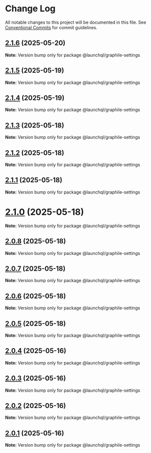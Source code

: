 # Change Log

All notable changes to this project will be documented in this file.
See [Conventional Commits](https://conventionalcommits.org) for commit guidelines.

## [2.1.6](https://github.com/launchql/launchql/compare/@launchql/graphile-settings@2.1.5...@launchql/graphile-settings@2.1.6) (2025-05-20)

**Note:** Version bump only for package @launchql/graphile-settings





## [2.1.5](https://github.com/launchql/launchql/compare/@launchql/graphile-settings@2.1.4...@launchql/graphile-settings@2.1.5) (2025-05-19)

**Note:** Version bump only for package @launchql/graphile-settings





## [2.1.4](https://github.com/launchql/launchql/compare/@launchql/graphile-settings@2.1.3...@launchql/graphile-settings@2.1.4) (2025-05-19)

**Note:** Version bump only for package @launchql/graphile-settings





## [2.1.3](https://github.com/launchql/launchql/compare/@launchql/graphile-settings@2.1.2...@launchql/graphile-settings@2.1.3) (2025-05-18)

**Note:** Version bump only for package @launchql/graphile-settings





## [2.1.2](https://github.com/launchql/launchql/compare/@launchql/graphile-settings@2.1.1...@launchql/graphile-settings@2.1.2) (2025-05-18)

**Note:** Version bump only for package @launchql/graphile-settings





## [2.1.1](https://github.com/launchql/launchql/compare/@launchql/graphile-settings@2.1.0...@launchql/graphile-settings@2.1.1) (2025-05-18)

**Note:** Version bump only for package @launchql/graphile-settings





# [2.1.0](https://github.com/launchql/launchql/compare/@launchql/graphile-settings@2.0.8...@launchql/graphile-settings@2.1.0) (2025-05-18)

**Note:** Version bump only for package @launchql/graphile-settings





## [2.0.8](https://github.com/launchql/launchql/compare/@launchql/graphile-settings@2.0.7...@launchql/graphile-settings@2.0.8) (2025-05-18)

**Note:** Version bump only for package @launchql/graphile-settings





## [2.0.7](https://github.com/launchql/launchql/compare/@launchql/graphile-settings@2.0.6...@launchql/graphile-settings@2.0.7) (2025-05-18)

**Note:** Version bump only for package @launchql/graphile-settings





## [2.0.6](https://github.com/launchql/launchql/compare/@launchql/graphile-settings@2.0.5...@launchql/graphile-settings@2.0.6) (2025-05-18)

**Note:** Version bump only for package @launchql/graphile-settings





## [2.0.5](https://github.com/launchql/launchql/compare/@launchql/graphile-settings@2.0.4...@launchql/graphile-settings@2.0.5) (2025-05-18)

**Note:** Version bump only for package @launchql/graphile-settings





## [2.0.4](https://github.com/launchql/launchql/compare/@launchql/graphile-settings@2.0.3...@launchql/graphile-settings@2.0.4) (2025-05-16)

**Note:** Version bump only for package @launchql/graphile-settings





## [2.0.3](https://github.com/launchql/launchql/compare/@launchql/graphile-settings@2.0.2...@launchql/graphile-settings@2.0.3) (2025-05-16)

**Note:** Version bump only for package @launchql/graphile-settings





## [2.0.2](https://github.com/launchql/launchql/compare/@launchql/graphile-settings@2.0.1...@launchql/graphile-settings@2.0.2) (2025-05-16)

**Note:** Version bump only for package @launchql/graphile-settings





## [2.0.1](https://github.com/launchql/launchql/compare/@launchql/graphile-settings@1.1.3...@launchql/graphile-settings@2.0.1) (2025-05-16)

**Note:** Version bump only for package @launchql/graphile-settings
